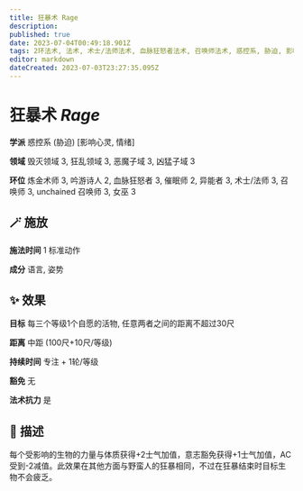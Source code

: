 ```yaml
---
title: 狂暴术 Rage
description: 
published: true
date: 2023-07-04T00:49:18.901Z
tags: 2环法术, 法术, 术士/法师法术, 血脉狂怒者法术, 召唤师法术, 惑控系, 胁迫, 影响心灵, 3环法术, 女巫法术, unchained 召唤师法术, 吟游诗人法术, 炼金术师法术, 异能者法术, 催眠师法术, 情绪, 恶魔子域, 毁灭领域, 狂乱领域, 凶猛子域
editor: markdown
dateCreated: 2023-07-03T23:27:35.095Z
---
```


# **狂暴术** *Rage*

**学派** 惑控系 (胁迫) \[影响心灵, 情绪\] 

**领域** 毁灭领域 3, 狂乱领域 3, 恶魔子域 3, 凶猛子域 3

**环位** 炼金术师 3, 吟游诗人 2, 血脉狂怒者 3, 催眠师 2, 异能者 3, 术士/法师 3, 召唤师 3, unchained 召唤师 3, 女巫 3

## 🪄 施放

**施法时间** 1 标准动作

**成分** 语言, 姿势

## ✨ 效果 

**目标** 每三个等级1个自愿的活物, 任意两者之间的距离不超过30尺 

**距离** 中距 (100尺+10尺/等级)  

**持续时间** 专注 + 1轮/等级 

**豁免** 无

**法术抗力** 是

## 📖 描述

每个受影响的生物的力量与体质获得+2士气加值，意志豁免获得+1士气加值，AC受到-2减值。此效果在其他方面与野蛮人的狂暴相同，不过在狂暴结束时目标生物不会疲乏。
    